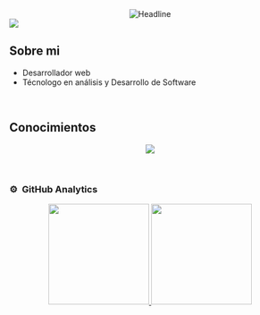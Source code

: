 <div align="center">
<div align=center>
       <img src="https://readme-typing-svg.herokuapp.com?color=%236FDA44&size=32&center=true&vCenter=true&width=600&height=50&lines=Hi+there+I'm+Victor+%F0%9F%91%8B;Web+Developer;Problem+Solver" alt="Headline" />
    </div>
</div>

<img src="https://github.com/user-attachments/assets/fd1e297f-87a4-48ed-891d-c87abbe50607">


## Sobre mi

- Desarrollador web
- Técnologo en análisis y Desarrollo de Software
<br>

## Conocimientos
<p align="center">
  <a href="https://skillicons.dev">
    <img src="https://skillicons.dev/icons?i=git,bootstrap,css,github,html,js,laravel,mysql,nodejs,npm,php,postman,vue" />
  </a>
</p>
<br>

### ⚙️ &nbsp;GitHub Analytics

<p align="center">
<a href="https://github.com/SaickVectrum">
  <img height="180em" src="https://github-readme-stats-eight-theta.vercel.app/api?username=SaickVectrum&show_icons=true&theme=algolia&include_all_commits=true&count_private=true"/>
  <img height="180em" src="https://github-readme-stats-eight-theta.vercel.app/api/top-langs/?username=SaickVectrum&layout=compact&langs_count=8&theme=algolia"/>
</a>
</p>
